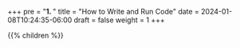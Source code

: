 +++
pre = "<b>1. </b>"
title = "How to Write and Run Code"
date = 2024-01-08T10:24:35-06:00
draft = false
weight = 1
+++

{{% children %}}
